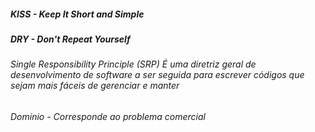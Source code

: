 ##### KISS - Keep It Short and Simple
##### DRY - Don't Repeat Yourself

###### Single Responsibility Principle (SRP) É uma diretriz geral de desenvolvimento de software a ser seguida para escrever códigos que sejam mais fáceis de gerenciar e manter

###### Domínio - Corresponde ao problema comercial